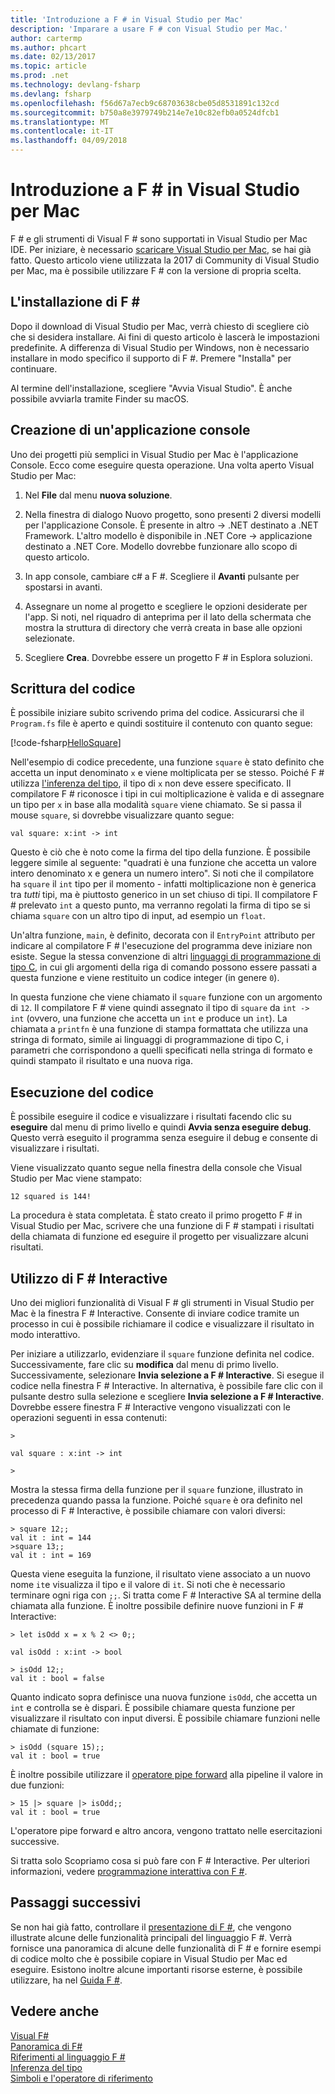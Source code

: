 ```yaml
---
title: 'Introduzione a F # in Visual Studio per Mac'
description: 'Imparare a usare F # con Visual Studio per Mac.'
author: cartermp
ms.author: phcart
ms.date: 02/13/2017
ms.topic: article
ms.prod: .net
ms.technology: devlang-fsharp
ms.devlang: fsharp
ms.openlocfilehash: f56d67a7ecb9c68703638cbe05d8531891c132cd
ms.sourcegitcommit: b750a8e3979749b214e7e10c82efb0a0524dfcb1
ms.translationtype: MT
ms.contentlocale: it-IT
ms.lasthandoff: 04/09/2018
---
```

# <a name="get-started-with-f-in-visual-studio-for-mac"></a>Introduzione a F # in Visual Studio per Mac

F # e gli strumenti di Visual F # sono supportati in Visual Studio per Mac IDE.  Per iniziare, è necessario [scaricare Visual Studio per Mac](https://aka.ms/vsdownload?utm_source=mscom&utm_campaign=msdocs), se hai già fatto.  Questo articolo viene utilizzata la 2017 di Community di Visual Studio per Mac, ma è possibile utilizzare F # con la versione di propria scelta.

## <a name="installing-f"></a>L'installazione di F # #

Dopo il download di Visual Studio per Mac, verrà chiesto di scegliere ciò che si desidera installare.  Ai fini di questo articolo è lascerà le impostazioni predefinite.  A differenza di Visual Studio per Windows, non è necessario installare in modo specifico il supporto di F #.  Premere "Installa" per continuare.

Al termine dell'installazione, scegliere "Avvia Visual Studio".  È anche possibile avviarla tramite Finder su macOS.

## <a name="creating-a-console-application"></a>Creazione di un'applicazione console

Uno dei progetti più semplici in Visual Studio per Mac è l'applicazione Console.  Ecco come eseguire questa operazione.  Una volta aperto Visual Studio per Mac:

1. Nel **File** dal menu **nuova soluzione**.

2.  Nella finestra di dialogo Nuovo progetto, sono presenti 2 diversi modelli per l'applicazione Console.  È presente in altro -> .NET destinato a .NET Framework.  L'altro modello è disponibile in .NET Core -> applicazione destinato a .NET Core.  Modello dovrebbe funzionare allo scopo di questo articolo.

3. In app console, cambiare c# a F #.  Scegliere il **Avanti** pulsante per spostarsi in avanti.  

4. Assegnare un nome al progetto e scegliere le opzioni desiderate per l'app.  Si noti, nel riquadro di anteprima per il lato della schermata che mostra la struttura di directory che verrà creata in base alle opzioni selezionate.  

5. Scegliere **Crea**.  Dovrebbe essere un progetto F # in Esplora soluzioni.

## <a name="writing-your-code"></a>Scrittura del codice

È possibile iniziare subito scrivendo prima del codice.  Assicurarsi che il `Program.fs` file è aperto e quindi sostituire il contenuto con quanto segue:

[!code-fsharp[HelloSquare](../../../samples/snippets/fsharp/getting-started/hello-square.fs)]

Nell'esempio di codice precedente, una funzione `square` è stato definito che accetta un input denominato `x` e viene moltiplicata per se stesso.  Poiché F # utilizza [l'inferenza del tipo](../language-reference/type-inference.md), il tipo di `x` non deve essere specificato.  Il compilatore F # riconosce i tipi in cui moltiplicazione è valida e di assegnare un tipo per `x` in base alla modalità `square` viene chiamato.  Se si passa il mouse `square`, si dovrebbe visualizzare quanto segue:

```
val square: x:int -> int
```

Questo è ciò che è noto come la firma del tipo della funzione.  È possibile leggere simile al seguente: "quadrati è una funzione che accetta un valore intero denominato x e genera un numero intero".  Si noti che il compilatore ha `square` il `int` tipo per il momento - infatti moltiplicazione non è generica tra *tutti* tipi, ma è piuttosto generico in un set chiuso di tipi.  Il compilatore F # prelevato `int` a questo punto, ma verranno regolati la firma di tipo se si chiama `square` con un altro tipo di input, ad esempio un `float`.

Un'altra funzione, `main`, è definito, decorata con il `EntryPoint` attributo per indicare al compilatore F # l'esecuzione del programma deve iniziare non esiste.  Segue la stessa convenzione di altri [linguaggi di programmazione di tipo C](https://en.wikipedia.org/wiki/Entry_point#C_and_C.2B.2B), in cui gli argomenti della riga di comando possono essere passati a questa funzione e viene restituito un codice integer (in genere `0`).

In questa funzione che viene chiamato il `square` funzione con un argomento di `12`.  Il compilatore F # viene quindi assegnato il tipo di `square` da `int -> int` (ovvero, una funzione che accetta un `int` e produce un `int`).  La chiamata a `printfn` è una funzione di stampa formattata che utilizza una stringa di formato, simile ai linguaggi di programmazione di tipo C, i parametri che corrispondono a quelli specificati nella stringa di formato e quindi stampato il risultato e una nuova riga.

## <a name="running-your-code"></a>Esecuzione del codice

È possibile eseguire il codice e visualizzare i risultati facendo clic su **eseguire** dal menu di primo livello e quindi **Avvia senza eseguire debug**.  Questo verrà eseguito il programma senza eseguire il debug e consente di visualizzare i risultati.

Viene visualizzato quanto segue nella finestra della console che Visual Studio per Mac viene stampato:

```
12 squared is 144!
```

La procedura è stata completata.  È stato creato il primo progetto F # in Visual Studio per Mac, scrivere che una funzione di F # stampati i risultati della chiamata di funzione ed eseguire il progetto per visualizzare alcuni risultati.

## <a name="using-f-interactive"></a>Utilizzo di F # Interactive

Uno dei migliori funzionalità di Visual F # gli strumenti in Visual Studio per Mac è la finestra F # Interactive.  Consente di inviare codice tramite un processo in cui è possibile richiamare il codice e visualizzare il risultato in modo interattivo.

Per iniziare a utilizzarlo, evidenziare il `square` funzione definita nel codice.  Successivamente, fare clic su **modifica** dal menu di primo livello.  Successivamente, selezionare **Invia selezione a F # Interactive**.  Si esegue il codice nella finestra F # Interactive.  In alternativa, è possibile fare clic con il pulsante destro sulla selezione e scegliere **Invia selezione a F # Interactive**.  Dovrebbe essere finestra F # Interactive vengono visualizzati con le operazioni seguenti in essa contenuti:

```
>

val square : x:int -> int

>
```

Mostra la stessa firma della funzione per il `square` funzione, illustrato in precedenza quando passa la funzione.  Poiché `square` è ora definito nel processo di F # Interactive, è possibile chiamare con valori diversi:

```
> square 12;;
val it : int = 144
>square 13;;
val it : int = 169
```

Questa viene eseguita la funzione, il risultato viene associato a un nuovo nome `it`e visualizza il tipo e il valore di `it`.  Si noti che è necessario terminare ogni riga con `;;`.  Si tratta come F # Interactive SA al termine della chiamata alla funzione.  È inoltre possibile definire nuove funzioni in F # Interactive:

```
> let isOdd x = x % 2 <> 0;;

val isOdd : x:int -> bool

> isOdd 12;;
val it : bool = false
```

Quanto indicato sopra definisce una nuova funzione `isOdd`, che accetta un `int` e controlla se è dispari.  È possibile chiamare questa funzione per visualizzare il risultato con input diversi.  È possibile chiamare funzioni nelle chiamate di funzione:

```
> isOdd (square 15);;
val it : bool = true
```

È inoltre possibile utilizzare il [operatore pipe forward](../language-reference/symbol-and-operator-reference/index.md) alla pipeline il valore in due funzioni:

```
> 15 |> square |> isOdd;;
val it : bool = true
```

L'operatore pipe forward e altro ancora, vengono trattato nelle esercitazioni successive.

Si tratta solo Scopriamo cosa si può fare con F # Interactive.  Per ulteriori informazioni, vedere [programmazione interattiva con F #](../tutorials/fsharp-interactive/index.md).

## <a name="next-steps"></a>Passaggi successivi

Se non hai già fatto, controllare il [presentazione di F #](../tour.md), che vengono illustrate alcune delle funzionalità principali del linguaggio F #.  Verrà fornisce una panoramica di alcune delle funzionalità di F # e fornire esempi di codice molto che è possibile copiare in Visual Studio per Mac ed eseguire.  Esistono inoltre alcune importanti risorse esterne, è possibile utilizzare, ha nel [Guida F #](../index.md).

## <a name="see-also"></a>Vedere anche
 [Visual F#](../index.md)  
 [Panoramica di F#](../tour.md)  
 [Riferimenti al linguaggio F #](../language-reference/index.md)  
 [Inferenza del tipo](../language-reference/type-inference.md)  
 [Simboli e l'operatore di riferimento](../language-reference/symbol-and-operator-reference/index.md)  
